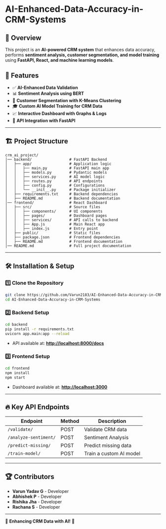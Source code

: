 # AI-Enhanced-Data-Accuracy-in-CRM-Systems

## 📌 Overview
This project is an **AI-powered CRM system** that enhances data accuracy, performs **sentiment analysis, customer segmentation, and model training** using **FastAPI, React, and machine learning models**.

## 🚀 Features
- ✅ **AI-Enhanced Data Validation**
- 📊 **Sentiment Analysis using BERT**
- 🔢 **Customer Segmentation with K-Means Clustering**
- 🎓 **Custom AI Model Training for CRM Data**
- 📈 **Interactive Dashboard with Graphs & Logs**
- 🔌 **API Integration with FastAPI**

---

## 🏗️ Project Structure
```
crm_ai_project/
│── backend/                 # FastAPI Backend
│   ├── app/                 # Application logic
│   │   ├── main.py          # FastAPI main app
│   │   ├── models.py        # Pydantic models
│   │   ├── services.py      # AI model logic
│   │   ├── routes.py        # API endpoints
│   │   ├── config.py        # Configurations
│   │   └── __init__.py      # Package initializer
│   ├── requirements.txt     # Backend dependencies
│   ├── README.md            # Backend documentation
│── frontend/                # React Dashboard
│   ├── src/                 # Source files
│   │   ├── components/      # UI components
│   │   ├── pages/           # Dashboard pages
│   │   ├── services/        # API calls to backend
│   │   ├── App.js           # Main React app
│   │   ├── index.js         # Entry point
│   ├── public/              # Static files
│   ├── package.json         # Frontend dependencies
│   ├── README.md            # Frontend documentation
│── README.md                # Full project documentation
```

---

## 🛠️ Installation & Setup

### 1️⃣ Clone the Repository
```sh
git clone https://github.com/Varun2183/AI-Enhanced-Data-Accuracy-in-CRM-Systems.git
cd AI-Enhanced-Data-Accuracy-in-CRM-Systems
```

### 2️⃣ Backend Setup
```sh
cd backend
pip install -r requirements.txt
uvicorn app.main:app --reload
```
- API available at: **[http://localhost:8000/docs](http://localhost:8000/docs)**

### 3️⃣ Frontend Setup
```sh
cd frontend
npm install
npm start
```
- Dashboard available at: **[http://localhost:3000](http://localhost:3000)**

---

## 🔥 Key API Endpoints
| Endpoint                  | Method | Description |
|---------------------------|--------|-------------|
| `/validate/`              | POST   | Validate CRM data |
| `/analyze-sentiment/`     | POST   | Sentiment Analysis |
| `/predict-missing/`       | POST   | Predict missing data |
| `/train-model/`           | POST   | Train a custom AI model |

---

## 🏆 Contributors
- **Varun Yadav G** - Developer
- **Abhishek P** - Developer
- **Rishika Jha** - Developer
- **Rachana S** - Developer

---
🚀 **Enhancing CRM Data with AI!** 🚀
